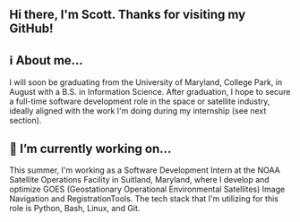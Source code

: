 ## Hi there, I'm Scott. Thanks for visiting my GitHub! 

## ℹ️ About me...
I will soon be graduating from the University of Maryland, College Park, in August with a B.S. in Information Science. After graduation, I hope to secure a full-time software development role in the space or satellite industry, ideally aligned with the work I'm doing during my internship (see next section). 

## 🔭 I’m currently working on...
This summer, I'm working as a Software Development Intern at the NOAA Satellite Operations Facility in Suitland, Maryland, where I develop and optimize GOES (Geostationary Operational Environmental Satellites) Image Navigation and RegistrationTools. The tech stack that I'm utilizing for this role is Python, Bash, Linux, and Git. 

<!--
**skottchen/skottchen** is a ✨ _special_ ✨ repository because its `README.md` (this file) appears on your GitHub profile.

Here are some ideas to get you started:

- 🔭 I’m currently working on ...
- 🌱 I’m currently learning ...
- 👯 I’m looking to collaborate on ...
- 🤔 I’m looking for help with ...
- 💬 Ask me about ...
- 📫 How to reach me:
- 😄 Pronouns: ...
- ⚡ Fun fact: ...
-->
